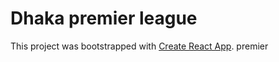 # Dhaka premier league

This project was bootstrapped with [Create React App](https://github.com/facebook/create-react-app).
premier